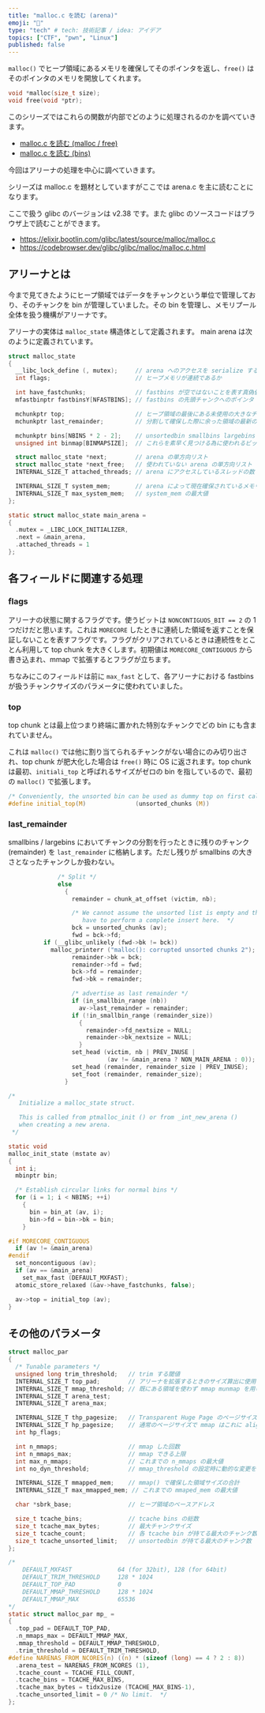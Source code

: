 ```yaml
---
title: "malloc.c を読む (arena)"
emoji: "🐷"
type: "tech" # tech: 技術記事 / idea: アイデア
topics: ["CTF", "pwn", "Linux"]
published: false
---
```


`malloc()` でヒープ領域にあるメモリを確保してそのポインタを返し、`free()` はそのポインタのメモリを開放してくれます。

```c
void *malloc(size_t size);
void free(void *ptr);
```

このシリーズではこれらの関数が内部でどのように処理されるのかを調べていきます。

- [malloc.c を読む (malloc / free)](https://zenn.dev/anko/articles/malloc-malloc-free)
- [malloc.c を読む (bins)](https://zenn.dev/anko/articles/malloc-each-bins)

今回はアリーナの処理を中心に調べていきます。

シリーズは malloc.c を題材としていますがここでは arena.c を主に読むことになります。

ここで扱う glibc のバージョンは v2.38 です。また glibc のソースコードはブラウザ上で読むことができます。

- https://elixir.bootlin.com/glibc/latest/source/malloc/malloc.c
- https://codebrowser.dev/glibc/glibc/malloc/malloc.c.html

## アリーナとは
今まで見てきたようにヒープ領域ではデータをチャンクという単位で管理しており、そのチャンクを bin が管理していました。その bin を管理し、メモリプール全体を扱う機構がアリーナです。

アリーナの実体は `malloc_state` 構造体として定義されます。
main arena は次のように定義されています。

```c
struct malloc_state
{
  __libc_lock_define (, mutex);     // arena へのアクセスを serialize する
  int flags;                        // ヒープメモリが連続であるか

  int have_fastchunks;              // fastbins が空ではないことを表す真偽値
  mfastbinptr fastbinsY[NFASTBINS]; // fastbins の先頭チャンクへのポインタ

  mchunkptr top;                    // ヒープ領域の最後にある未使用の大きなチャンク
  mchunkptr last_remainder;         // 分割して確保した際に余った領域の最新のチャンク

  mchunkptr bins[NBINS * 2 - 2];    // unsortedbin smallbins largebins の先頭・末尾
  unsigned int binmap[BINMAPSIZE];  // これらを素早く見つける為に使われるビットベクタ

  struct malloc_state *next;        // arena の単方向リスト
  struct malloc_state *next_free;   // 使われていない arena の単方向リスト
  INTERNAL_SIZE_T attached_threads; // arena にアクセスしているスレッドの数

  INTERNAL_SIZE_T system_mem;       // arena によって現在確保されているメモリの合計値
  INTERNAL_SIZE_T max_system_mem;   // system_mem の最大値
};

static struct malloc_state main_arena =
{
  .mutex = _LIBC_LOCK_INITIALIZER,
  .next = &main_arena,
  .attached_threads = 1
};
```

## 各フィールドに関連する処理
### flags
アリーナの状態に関するフラグです。使うビットは `NONCONTIGUOS_BIT == 2` の 1 つだけだと思います。これは `MORECORE` したときに連続した領域を返すことを保証しないことを表すフラグです。フラグがクリアされているときは連続性をとことん利用して top chunk を大きくします。初期値は `MORECORE_CONTIGUOUS` から書き込まれ、mmap で拡張するとフラグが立ちます。

ちなみにこのフィールドは前に `max_fast` として、各アリーナにおける fastbins が扱うチャンクサイズのパラメータに使われていました。

### top
top chunk とは最上位つまり終端に置かれた特別なチャンクでどの bin にも含まれていません。

これは `malloc()` では他に割り当てられるチャンクがない場合にのみ切り出され、top chunk が肥大化した場合は `free()` 時に OS に返されます。top chunk は最初、`initiali_top` と呼ばれるサイズがゼロの bin を指しているので、最初の `malloc()` で拡張します。

```c
/* Conveniently, the unsorted bin can be used as dummy top on first call */
#define initial_top(M)              (unsorted_chunks (M))
```

### last_remainder
smallbins / largebins においてチャンクの分割を行ったときに残りのチャンク (remainder) を `last_remainder` に格納します。ただし残りが smallbins の大きさとなったチャンクしか扱わない。

```c
              /* Split */
              else
                {
                  remainder = chunk_at_offset (victim, nb);

                  /* We cannot assume the unsorted list is empty and therefore
                     have to perform a complete insert here.  */
                  bck = unsorted_chunks (av);
                  fwd = bck->fd;
		  if (__glibc_unlikely (fwd->bk != bck))
		    malloc_printerr ("malloc(): corrupted unsorted chunks 2");
                  remainder->bk = bck;
                  remainder->fd = fwd;
                  bck->fd = remainder;
                  fwd->bk = remainder;

                  /* advertise as last remainder */
                  if (in_smallbin_range (nb))
                    av->last_remainder = remainder;
                  if (!in_smallbin_range (remainder_size))
                    {
                      remainder->fd_nextsize = NULL;
                      remainder->bk_nextsize = NULL;
                    }
                  set_head (victim, nb | PREV_INUSE |
                            (av != &main_arena ? NON_MAIN_ARENA : 0));
                  set_head (remainder, remainder_size | PREV_INUSE);
                  set_foot (remainder, remainder_size);
                }
```


```c
/*
   Initialize a malloc_state struct.

   This is called from ptmalloc_init () or from _int_new_arena ()
   when creating a new arena.
 */

static void
malloc_init_state (mstate av)
{
  int i;
  mbinptr bin;

  /* Establish circular links for normal bins */
  for (i = 1; i < NBINS; ++i)
    {
      bin = bin_at (av, i);
      bin->fd = bin->bk = bin;
    }

#if MORECORE_CONTIGUOUS
  if (av != &main_arena)
#endif
  set_noncontiguous (av);
  if (av == &main_arena)
    set_max_fast (DEFAULT_MXFAST);
  atomic_store_relaxed (&av->have_fastchunks, false);

  av->top = initial_top (av);
}
```


## その他のパラメータ
```c
struct malloc_par
{
  /* Tunable parameters */
  unsigned long trim_threshold;   // trim する閾値
  INTERNAL_SIZE_T top_pad;        // アリーナを拡張するときのサイズ算出に使用
  INTERNAL_SIZE_T mmap_threshold; // 既にある領域を使わず mmap munmap を用いて管理するサイズの閾値
  INTERNAL_SIZE_T arena_test;
  INTERNAL_SIZE_T arena_max;

  INTERNAL_SIZE_T thp_pagesize;   // Transparent Huge Page のページサイズ
  INTERNAL_SIZE_T hp_pagesize;    // 通常のページサイズで mmap はこれに align される
  int hp_flags;

  int n_mmaps;                    // mmap した回数
  int n_mmaps_max;                // mmap できる上限
  int max_n_mmaps;                // これまでの n_mmaps の最大値
  int no_dyn_threshold;           // mmap_threshold の設定時に動的な変更をやめる為のフラグ

  INTERNAL_SIZE_T mmapped_mem;    // mmap() で確保した領域サイズの合計
  INTERNAL_SIZE_T max_mmapped_mem; // これまでの mmaped_mem の最大値

  char *sbrk_base;                // ヒープ領域のベースアドレス

  size_t tcache_bins;             // tcache bins の総数
  size_t tcache_max_bytes;        // 最大チャンクサイズ
  size_t tcache_count;            // 各 tcache bin が持てる最大のチャンク数
  size_t tcache_unsorted_limit;   // unsortedbin が持てる最大のチャンク数
};

/*
    DEFAULT_MXFAST             64 (for 32bit), 128 (for 64bit)
    DEFAULT_TRIM_THRESHOLD     128 * 1024
    DEFAULT_TOP_PAD            0
    DEFAULT_MMAP_THRESHOLD     128 * 1024
    DEFAULT_MMAP_MAX           65536
*/
static struct malloc_par mp_ =
{
  .top_pad = DEFAULT_TOP_PAD,
  .n_mmaps_max = DEFAULT_MMAP_MAX,
  .mmap_threshold = DEFAULT_MMAP_THRESHOLD,
  .trim_threshold = DEFAULT_TRIM_THRESHOLD,
#define NARENAS_FROM_NCORES(n) ((n) * (sizeof (long) == 4 ? 2 : 8))
  .arena_test = NARENAS_FROM_NCORES (1),
  .tcache_count = TCACHE_FILL_COUNT,
  .tcache_bins = TCACHE_MAX_BINS,
  .tcache_max_bytes = tidx2usize (TCACHE_MAX_BINS-1),
  .tcache_unsorted_limit = 0 /* No limit.  */
};
```